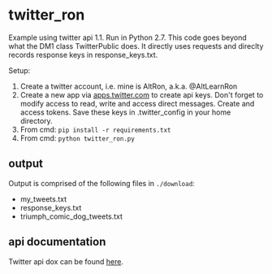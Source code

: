 # twitter_ron

Example using twitter api 1.1.  Run in Python 2.7.
This code goes beyond what the DM1 class TwitterPublic does.
It directly uses requests and direclty records response keys in response_keys.txt. 


Setup:

1. Create a twitter account, i.e. mine is AltRon, a.k.a. @AltLearnRon
2. Create a new app via [apps.twitter.com](https://apps.twitter.com/) to create api keys.  Don't forget to modify access to read, write and access direct messages.  Create and access tokens.  Save these keys in .twitter_config in your home directory.
3. From cmd: `pip install -r requirements.txt`
4. From cmd: `python twitter_ron.py`

## output
Output is comprised of the following files in `./download`:

- my_tweets.txt
- response_keys.txt
- triumph_comic_dog_tweets.txt


## api documentation
Twitter api dox can be found [here](https://developer.twitter.com/en/docs/api-reference-index).



